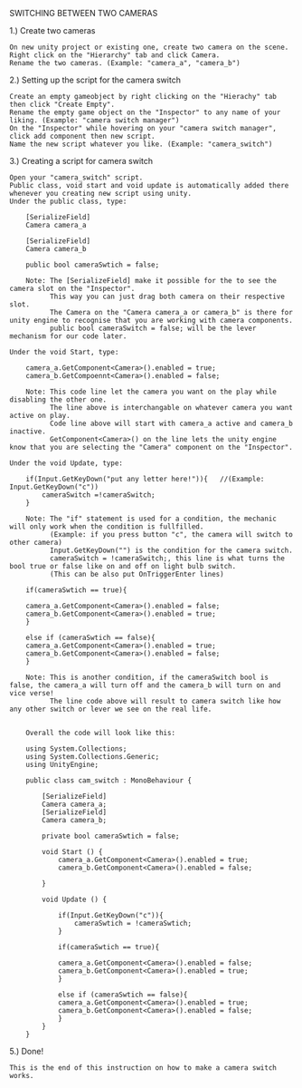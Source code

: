 SWITCHING BETWEEN TWO CAMERAS

1.) Create two cameras

    On new unity project or existing one, create two camera on the scene.
    Right click on the "Hierarchy" tab and click Camera.
    Rename the two cameras. (Example: "camera_a", "camera_b")
    
2.) Setting up the script for the camera switch
    
    Create an empty gameobject by right clicking on the "Hierachy" tab then click "Create Empty".
    Rename the empty game object on the "Inspector" to any name of your liking. (Example: "camera switch manager")
    On the "Inspector" while hovering on your "camera switch manager", click add component then new script.
    Name the new script whatever you like. (Example: "camera_switch")

3.) Creating a script for camera switch

    Open your "camera_switch" script.
    Public class, void start and void update is automatically added there whenever you creating new script using unity.
    Under the public class, type:

        [SerializeField]
        Camera camera_a
        
        [SerializeField]
        Camera camera_b

        public bool cameraSwtich = false;

        Note: The [SerializeField] make it possible for the to see the camera slot on the "Inspector".
              This way you can just drag both camera on their respective slot.
              The Camera on the "Camera camera_a or camera_b" is there for unity engine to recognise that you are working with camera components.
              public bool cameraSwitch = false; will be the lever mechanism for our code later.

    Under the void Start, type:

        camera_a.GetComponent<Camera>().enabled = true;
        camera_b.GetCompoennt<Camera>().enabled = false;

        Note: This code line let the camera you want on the play while disabling the other one.
              The line above is interchangable on whatever camera you want active on play.
              Code line above will start with camera_a active and camera_b inactive.
              GetComponent<Camera>() on the line lets the unity engine know that you are selecting the "Camera" component on the "Inspector".

    Under the void Update, type:

        if(Input.GetKeyDown("put any letter here!")){   //(Example: Input.GetKeyDown("c"))
            cameraSwitch =!cameraSwitch;
        }

        Note: The "if" statement is used for a condition, the mechanic will only work when the condition is fullfilled. 
              (Example: if you press button "c", the camera will switch to other camera)
              Input.GetKeyDown("") is the condition for the camera switch. 
              cameraSwitch = !cameraSwitch;, this line is what turns the bool true or false like on and off on light bulb switch.
              (This can be also put OnTriggerEnter lines)

        if(cameraSwtich == true){

		camera_a.GetComponent<Camera>().enabled = false;
		camera_b.GetComponent<Camera>().enabled = true;
		}
		
		else if (cameraSwtich == false){
		camera_a.GetComponent<Camera>().enabled = true;
		camera_b.GetComponent<Camera>().enabled = false;
		}

        Note: This is another condition, if the cameraSwitch bool is false, the camera_a will turn off and the camera_b will turn on and vice verse!
              The line code above will result to camera switch like how any other switch or lever we see on the real life.


        Overall the code will look like this:

        using System.Collections;
        using System.Collections.Generic;
        using UnityEngine;

        public class cam_switch : MonoBehaviour {

	        [SerializeField]
	        Camera camera_a;
	        [SerializeField]
	        Camera camera_b;

        	private bool cameraSwtich = false;

        	void Start () {
        		camera_a.GetComponent<Camera>().enabled = true;
        		camera_b.GetComponent<Camera>().enabled = false;
		
        	}
	
        	void Update () {

        		if(Input.GetKeyDown("c")){
        			cameraSwtich = !cameraSwtich;
        		}

        		if(cameraSwtich == true){

	        	camera_a.GetComponent<Camera>().enabled = false;
		        camera_b.GetComponent<Camera>().enabled = true;
	        	}
		
		        else if (cameraSwtich == false){
		        camera_a.GetComponent<Camera>().enabled = true;
		        camera_b.GetComponent<Camera>().enabled = false;
		        }
        	}
        }

5.) Done!

    This is the end of this instruction on how to make a camera switch works.



        



